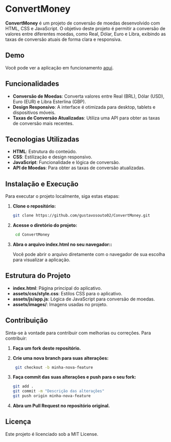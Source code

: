 # ConvertMoney

**ConvertMoney** é um projeto de conversão de moedas desenvolvido com HTML, CSS e JavaScript. O objetivo deste projeto é permitir a conversão de valores entre diferentes moedas, como Real, Dólar, Euro e Libra, exibindo as taxas de conversão atuais de forma clara e responsiva.

## Demo

Você pode ver a aplicação em funcionamento [aqui](https://gustavosouto02.github.io/ConvertMoney/).

## Funcionalidades

- **Conversão de Moedas**: Converta valores entre Real (BRL), Dólar (USD), Euro (EUR) e Libra Esterlina (GBP).
- **Design Responsivo**: A interface é otimizada para desktop, tablets e dispositivos móveis.
- **Taxas de Conversão Atualizadas**: Utiliza uma API para obter as taxas de conversão mais recentes.

## Tecnologias Utilizadas

- **HTML**: Estrutura do conteúdo.
- **CSS**: Estilização e design responsivo.
- **JavaScript**: Funcionalidade e lógica de conversão.
- **API de Moedas**: Para obter as taxas de conversão atualizadas.

## Instalação e Execução

Para executar o projeto localmente, siga estas etapas:

1. **Clone o repositório:**

   ```bash
   git clone https://github.com/gustavosouto02/ConvertMoney.git

2. **Acesse o diretório do projeto:**

   ```bash
    cd ConvertMoney

3. **Abra o arquivo index.html no seu navegador::**

   Você pode abrir o arquivo diretamente com o navegador de sua escolha para visualizar a aplicação.

## Estrutura do Projeto


- **index.html**: Página principal do aplicativo.
- **assets/css/style.css**: Estilos CSS para o aplicativo.
- **assets/js/app.js**: Lógica de JavaScript para conversão de moedas.
- **assets/images/**: Imagens usadas no projeto.

## Contribuição
Sinta-se à vontade para contribuir com melhorias ou correções. Para contribuir:

1. **Faça um fork deste repositório.**

2. **Crie uma nova branch para suas alterações:**

   ```bash
    git checkout -b minha-nova-feature

3. **Faça commit das suas alterações e push para o seu fork:**

    ```bash
    git add .
    git commit -m "Descrição das alterações"
    git push origin minha-nova-feature

4. **Abra um Pull Request no repositório original.**

## Licença
Este projeto é licenciado sob a MIT License.